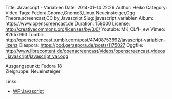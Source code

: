 Title: Javascript - Variablen
Date: 2014-01-14 22:26
Author: Heiko
Category: Video
Tags: Fedora,Gnome,Gnome3,Linux,Neueinsteiger,Ogg Theora,screencast,CC by,Javascript
Slug: javascript_variablen
Album: https://www.openscreencast.de
Duration: 159000
License: http://creativecommons.org/licenses/by/3.0/
Youtube: MK_CLfI-_ew
Vimeo: 82657993
Tumblr: http://openscreencast.tumblr.com/post/47408753692/javascript-variablen-lizenz
Diaspora: https://pod.geraspora.de/posts/1175027
Oggfile: http://www.librecontent.de/openscreencast/videos/openscreencast_videos_javascript/javascript_var.ogg

Ausgangspunkt: Fedora 18  
Zielgruppe: Neueinsteiger  

Links:

  * [WP:Javascript](http://de.wikipedia.org/wiki/Javascript "Link zu WP")

